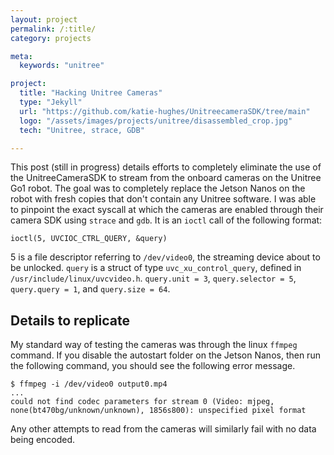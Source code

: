 ```yaml
---
layout: project
permalink: /:title/
category: projects

meta:
  keywords: "unitree"

project:
  title: "Hacking Unitree Cameras"
  type: "Jekyll"
  url: "https://github.com/katie-hughes/UnitreecameraSDK/tree/main"
  logo: "/assets/images/projects/unitree/disassembled_crop.jpg"
  tech: "Unitree, strace, GDB"

---
```


This post (still in progress) details efforts to completely eliminate the use of the UnitreeCameraSDK to stream from the onboard cameras on the Unitree Go1 robot. The goal was to completely replace the Jetson Nanos on the robot with fresh copies that don't contain any Unitree software. I was able to pinpoint the exact syscall at which the cameras are enabled through their camera SDK using `strace` and `gdb`. It is an `ioctl` call of the following format:
```
ioctl(5, UVCIOC_CTRL_QUERY, &query)
```
5 is a file descriptor referring to `/dev/video0`, the streaming device about to be unlocked. 
`query` is a struct of type `uvc_xu_control_query`, defined in `/usr/include/linux/uvcvideo.h`.
`query.unit = 3`,
`query.selector = 5`,
`query.query = 1`, and
`query.size = 64`.

## Details to replicate
My standard way of testing the cameras was through the linux `ffmpeg` command. If you disable the autostart folder on the Jetson Nanos, then run the following command, you should see the following error message.
```
$ ffmpeg -i /dev/video0 output0.mp4
...
could not find codec parameters for stream 0 (Video: mjpeg, none(bt470bg/unknown/unknown), 1856s800): unspecified pixel format
```
Any other attempts to read from the cameras will similarly fail with no data being encoded.

<br>


<br><br>

